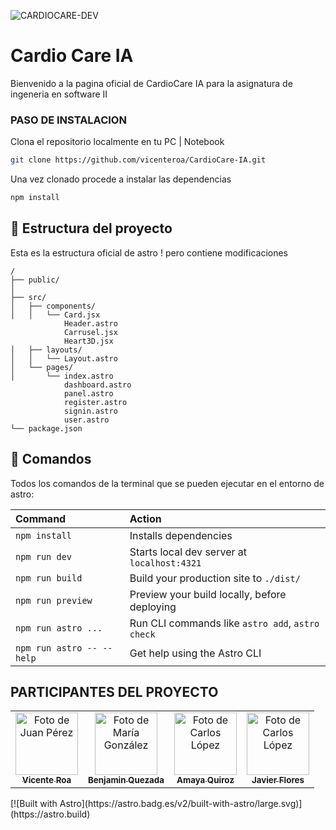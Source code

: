 ![CARDIOCARE-DEV](https://github.com/vicenteroa/CardioCare-IA/assets/79950811/055e09e6-e3a2-49c7-9f52-16e583721e9c)

# Cardio Care IA 
Bienvenido a la pagina oficial de CardioCare IA para la asignatura de ingeneria en software II

### PASO DE INSTALACION
Clona el repositorio localmente en tu PC | Notebook
```sh
git clone https://github.com/vicenteroa/CardioCare-IA.git 
```
Una vez clonado procede a instalar las dependencias 
```sh
npm install 
```

## 🚀 Estructura del proyecto

Esta es la estructura oficial de astro ! pero contiene modificaciones 

```text
/
├── public/
│ 
├── src/
│   ├── components/
│   │   └── Card.jsx
            Header.astro
            Carrusel.jsx
            Heart3D.jsx
│   ├── layouts/
│   │   └── Layout.astro
│   └── pages/
│       └── index.astro
            dashboard.astro
            panel.astro
            register.astro
            signin.astro
            user.astro
└── package.json
```



## 🧞 Comandos

Todos los comandos de la terminal que se pueden ejecutar en el entorno de astro:

| Command                   | Action                                           |
| :------------------------ | :----------------------------------------------- |
| `npm install`             | Installs dependencies                            |
| `npm run dev`             | Starts local dev server at `localhost:4321`      |
| `npm run build`           | Build your production site to `./dist/`          |
| `npm run preview`         | Preview your build locally, before deploying     |
| `npm run astro ...`       | Run CLI commands like `astro add`, `astro check` |
| `npm run astro -- --help` | Get help using the Astro CLI                     |


## PARTICIPANTES DEL PROYECTO

<table>
  <tr>
    <td align="center">
      <a href="https://github.com/vicenteroa">
        <img src="https://github.com/vicenteroa.png" width="100px;" alt="Foto de Juan Pérez"/><br />
        <sub><b>Vicente Roa</b></sub>
      </a>
    </td>
    <td align="center">
      <a href="https://github.com/Perrla1">
        <img src="https://github.com/Perrla1.png" width="100px;" alt="Foto de María González"/><br />
        <sub><b>Benjamin Quezada</b></sub>
      </a>
    </td>
    <td align="center">
      <a href="https://github.com/amxylk31">
        <img src="https://github.com/amxylk31.png" width="100px;" alt="Foto de Carlos López"/><br />
        <sub><b>Amaya Quiroz</b></sub>
      </a>
    </td>
        <td align="center">
      <a href="https://github.com/Javieers">
        <img src="https://github.com/Javieers.png" width="100px;" alt="Foto de Carlos López"/><br />
        <sub><b>Javier Flores</b></sub>
      </a>
    </td>
  </tr>
</table>
[![Built with Astro](https://astro.badg.es/v2/built-with-astro/large.svg)](https://astro.build)
